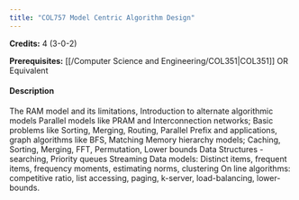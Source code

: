 ```yaml
---
title: "COL757 Model Centric Algorithm Design"
---
```

**Credits:** 4 (3-0-2)

**Prerequisites:** [[/Computer Science and Engineering/COL351|COL351]] OR Equivalent

#### Description
The RAM model and its limitations, Introduction to alternate algorithmic models Parallel models like PRAM and Interconnection networks; Basic problems like Sorting, Merging, Routing, Parallel Prefix and applications, graph algorithms like BFS, Matching Memory hierarchy models; Caching, Sorting, Merging, FFT, Permutation, Lower bounds Data Structures - searching, Priority queues Streaming Data models: Distinct items, frequent items, frequency moments, estimating norms, clustering On line algorithms: competitive ratio, list accessing, paging, k-server, load-balancing, lower-bounds.